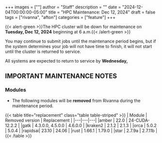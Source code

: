 +++
images = [""]
author = "Staff"
description = ""
date = "2024-12-04T00:00:00-05:00"
title = "HPC Maintenance: Dec 12, 2024"
draft = false
tags = ["rivanna", "afton"]
categories = ["feature"]
+++

{{< alert-green >}}The HPC cluster will be down for maintenance on <strong>Tuesday, Dec 12, 2024</strong> beginning at 6 a.m.{{< /alert-green >}}

You may continue to submit jobs until the maintenance period begins, but if the system determines your job will not have time to finish, it will not start until the cluster is returned to service.

All systems are expected to return to service by **Wednesday,**

## IMPORTANT MAINTENANCE NOTES

### Modules

- The following modules will be **removed** from Rivanna during the maintenance period.

{{< table title="replacement" class="table table-striped" >}}
| Module | Removed version | Replacement |
|---|---|---|
|amber   | 22.0    | 24-CUDA-12.2.2 |
|gatk    | 4.3.0.0, 4.5.0.0 | 4.6.0.0 |
|kraken2 | 2.1.2   | 2.1.3 |
|orca    | 5.0.2   | 5.0.4 |
|rapidsai| 23.10   | 24.06 |
|rust    | 1.66.1  | 1.79.0 |
|star    | 2.7.9a  | 2.7.11b |
{{< /table >}}
